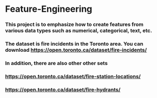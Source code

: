 # Feature-Engineering
### This project is to emphasize how to create features from various data types such as numerical, categorical, text, etc.
### The dataset is fire incidents in the Toronto area. You can download https://open.toronto.ca/dataset/fire-incidents/
### In addition, there are also other other sets
### https://open.toronto.ca/dataset/fire-station-locations/
### https://open.toronto.ca/dataset/fire-hydrants/
